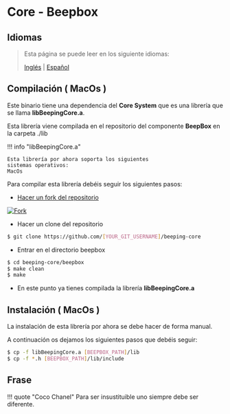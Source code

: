 # Core - Beepbox

## Idiomas

> Esta página se puede leer en los siguiente idiomas:
>  
> [Inglés](https://docs.beeping.io/componets/beepbox-core/) | [Español](https://docs-es.beeping.io/componets/beepbox-core/)

## Compilación ( MacOs )

Este binario tiene una dependencia del **Core System** que es una librería que se llama **libBeepingCore.a**.

Esta librería viene compilada en el repositorio del componente **BeepBox** en la carpeta ./lib

!!! info "libBeepingCore.a"

    Esta librería por ahora soporta los siguientes 
    sistemas operativos:
    MacOs

Para compilar esta librería debéis seguir los siguientes pasos:

- [Hacer un fork del repositorio](https://github.com/beeping-io/beeping-core)

[![Fork](/assets/images/shoots/core-fork.jpg)](/assets/images/shoots/core-fork.jpg)

- Hacer un clone del repositorio

``` bash
$ git clone https://github.com/[YOUR_GIT_USERNAME]/beeping-core
```

- Entrar en el directorio beepbox

``` bash
$ cd beeping-core/beepbox
$ make clean
$ make
```
- En este punto ya tienes compilada la librería **libBeepingCore.a**

## Instalación ( MacOs )

La instalación de esta librería por ahora se debe hacer de forma manual.

A continuación os dejamos los siguientes pasos que debéis seguir:

``` bash
$ cp -f libBeepingCore.a [BEEPBOX_PATH]/lib
$ cp -f *.h [BEEPBOX_PATH]/lib/include
```

## Frase

!!! quote "Coco Chanel"
    Para ser insustituible uno siempre debe ser diferente.